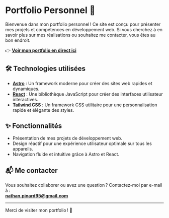 # Portfolio Personnel 🌟

Bienvenue dans mon portfolio personnel ! Ce site est conçu pour présenter mes projets et compétences en développement web. Si vous cherchez à en savoir plus sur mes réalisations ou souhaitez me contacter, vous êtes au bon endroit.

👉 **[Voir mon portfolio en direct ici](https://www.nathan-pinard.com/)**  

## 🛠️ Technologies utilisées

- **[Astro](https://astro.build/)** : Un framework moderne pour créer des sites web rapides et dynamiques.  
- **[React](https://reactjs.org/)** : Une bibliothèque JavaScript pour créer des interfaces utilisateur interactives.  
- **[Tailwind CSS](https://tailwindcss.com/)** : Un framework CSS utilitaire pour une personnalisation rapide et élégante des styles.  

## ✨ Fonctionnalités

- Présentation de mes projets de développement web.  
- Design réactif pour une expérience utilisateur optimale sur tous les appareils.  
- Navigation fluide et intuitive grâce à Astro et React.  

## 📬 Me contacter

Vous souhaitez collaborer ou avez une question ? Contactez-moi par e-mail à :  
**[nathan.pinard95@gmail.com](mailto:nathan.pinard95@gmail.com)**  

---

Merci de visiter mon portfolio ! 🙌  

